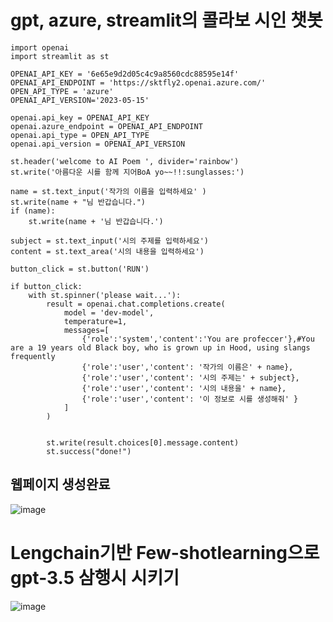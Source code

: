 # gpt, azure, streamlit의 콜라보 시인 챗봇
```
import openai
import streamlit as st 

OPENAI_API_KEY = '6e65e9d2d05c4c9a8560cdc88595e14f'
OPENAI_API_ENDPOINT = 'https://sktfly2.openai.azure.com/'
OPEN_API_TYPE = 'azure'
OPENAI_API_VERSION='2023-05-15'

openai.api_key = OPENAI_API_KEY
openai.azure_endpoint = OPENAI_API_ENDPOINT
openai.api_type = OPEN_API_TYPE
openai.api_version = OPENAI_API_VERSION

st.header('welcome to AI Poem ', divider='rainbow')
st.write('아름다운 시를 함께 지어BoA yo~~!!:sunglasses:')

name = st.text_input('작가의 이름을 입력하세요' )
st.write(name + "님 반갑습니다.")
if (name):
    st.write(name + '님 반갑습니다.')

subject = st.text_input('시의 주제를 입력하세요')
content = st.text_area('시의 내용을 입력하세요')

button_click = st.button('RUN')

if button_click:
    with st.spinner('please wait...'):
        result = openai.chat.completions.create(
            model = 'dev-model',
            temperature=1,
            messages=[
                {'role':'system','content':'You are profeccer'},#You are a 19 years old Black boy, who is grown up in Hood, using slangs frequently
                {'role':'user','content': '작가의 이름은' + name},
                {'role':'user','content': '시의 주제는' + subject},
                {'role':'user','content': '시의 내용을' + name},
                {'role':'user','content': '이 정보로 시를 생성해줘' }
            ]
        )


        st.write(result.choices[0].message.content)
        st.success("done!")
```
## 웹페이지 생성완료
![image](https://github.com/barabonda/SK-AI-FLY/assets/108683454/d5749a71-2be6-4353-a14c-94cdcb78cf46)

# Lengchain기반 Few-shotlearning으로 gpt-3.5 삼행시 시키기  

![image](https://github.com/barabonda/SK-AI-FLY/assets/108683454/4610eb4f-a170-4203-859d-4351e3c868a3)
